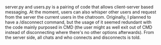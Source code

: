 server.py and users.py is a pairing of code that allows client-server based messaging. At the moment, users can also whisper other users and request from the server the current users in the chatroom.
Originally, I planned to have a /disconnect command, but the usage of it seemed redundant with the code mainly purposed in CMD (the user might as well exit out of CMD instead of disconnecting where there's no other options afterwards). 
From the server side, all chats and who connects and disconnects is told.
